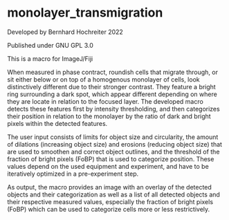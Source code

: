 # monolayer_transmigration

Developed by Bernhard Hochreiter 2022

Published under GNU GPL 3.0

This is a macro for ImageJ/Fiji

When measured in phase contract, roundish cells that migrate through, or sit either below or on top of a homogenous monolayer of cells, look distinctively different due to their stronger contrast. They feature a bright ring surrounding a dark spot, which appear different depending on where they are locate in relation to the focused layer. The developed macro detects these features first by intensity thresholding, and then categorizes their position in relation to the monolayer by the ratio of dark and bright pixels within the detected features.

The user input consists of limits for object size and circularity, the amount of dilations (increasing object size) and erosions (reducing object size) that are used to smoothen and correct object outlines, and the threshold of the fraction of bright pixels (FoBP) that is used to categorize position. These values depend on the used equipment and experiment, and have to be iteratively optimized in a pre-experiment step.

As output, the macro provides an image with an overlay of the detected objects and their categorization as well as a list of all detected objects and their respective measured values, especially the fraction of bright pixels (FoBP) which can be used to categorize cells more or less restrictively.
